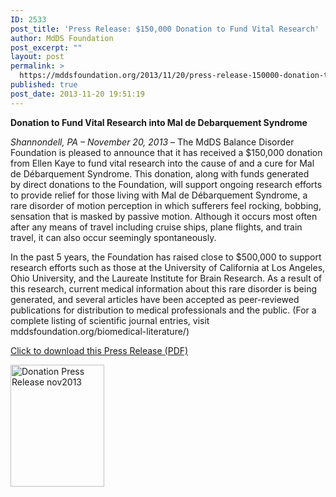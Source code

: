 ```yaml
---
ID: 2533
post_title: 'Press Release: $150,000 Donation to Fund Vital Research'
author: MdDS Foundation
post_excerpt: ""
layout: post
permalink: >
  https://mddsfoundation.org/2013/11/20/press-release-150000-donation-to-fund-vital-research/
published: true
post_date: 2013-11-20 19:51:19
---
```

<b>Donation to Fund Vital Research into Mal de Debarquement Syndrome</b>

<em>Shannondell, PA – November 20, 2013</em> – The MdDS Balance Disorder Foundation is pleased to announce that it has received a $150,000 donation from Ellen Kaye to fund vital research into the cause of and a cure for Mal de Débarquement Syndrome. This donation, along with funds generated by direct donations to the Foundation, will support ongoing research efforts to provide relief for those living with Mal de Débarquement Syndrome, a rare disorder of motion perception in which sufferers feel rocking, bobbing, sensation that is masked by passive motion. Although it occurs most often after any means of travel including cruise ships, plane flights, and train travel, it can also occur seemingly spontaneously.

In the past 5 years, the Foundation has raised close to $500,000 to support research efforts such as those at the University of California at Los Angeles, Ohio University, and the Laureate Institute for Brain Research. As a result of this research, current medical information about this rare disorder is being generated, and several articles have been accepted as peer-reviewed publications for distribution to medical professionals and the public. (For a complete listing of scientific journal entries, visit mddsfoundation.org/biomedical-literature/)

<a href="http://mddsfoundation.files.wordpress.com/2013/11/donation-press-release-nov2013_lmm.pdf">Click to download this Press Release (PDF)</a>

<a href="https://mddsfoundation.files.wordpress.com/2013/11/donation-press-release-nov2013_lmm.pdf" target="_blank" rel="noopener"><img class="alignleft size-full wp-image-2536" src="http://mddsfoundation.files.wordpress.com/2013/11/donation-press-release-nov2013.png" alt="Donation Press Release nov2013" width="150" height="195" /></a>